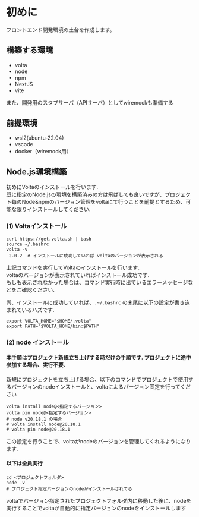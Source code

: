 # 初めに

フロントエンド開発環境の土台を作成します。  

## 構築する環境

- volta
- node
- npm
- NextJS
- vite

また、開発用のスタブサーバ（APIサーバ）としてwiremockも準備する

## 前提環境

- wsl2(ubuntu-22.04)
- vscode
- docker（wiremock用）

## Node.js環境構築

初めにVoltaのインストールを行います.  
既に指定のNode.jsの環境を構築済みの方は飛ばしても良いですが、プロジェクト毎のNode&npmのバージョン管理をvoltaにて行うことを前提とするため、可能な限りインストールしてください.  

### (1) Voltaインストール

``` shell
curl https://get.volta.sh | bash
source ~/.bashrc
volta -v
 2.0.2  # インストールに成功していれば voltaのバージョンが表示される
```

上記コマンドを実行してVoltaのインストールを行います.  
voltaのバージョンが表示されていればインストール成功です.  
もしも表示されなかった場合は、コマンド実行時に出ているエラーメッセージなどをご確認ください.  

尚、インストールに成功していれば、`.~/.bashrc` の末尾に以下の設定が書き込まれているハズです.

``` shell
export VOLTA_HOME="$HOME/.volta"
export PATH="$VOLTA_HOME/bin:$PATH"
```

### (2) node インストール

#### 本手順はプロジェクト新規立ち上げする時だけの手順です. プロジェクトに途中参加する場合、実行不要.

新規にプロジェクトを立ち上げる場合、以下のコマンドでプロジェクトで使用するバージョンのnodeインストールと、voltaによるバージョン固定を行ってください

``` shell
volta install node@<指定するバージョン>
volta pin node@<指定するバージョン>
# node v20.18.1 の場合
# volta install node@20.18.1
# volta pin node@20.18.1
```

この設定を行うことで、voltaがnodeのバージョンを管理してくれるようになります. 

#### 以下は全員実行

``` shell
cd <プロジェクトフォルダ>
node -v
# プロジェクト指定バージョンのnodeがインストールされてる
```

voltaでバージョン指定されたプロジェクトフォルダ内に移動した後に、nodeを実行することでvoltaが自動的に指定バージョンのnodeをインストールします
